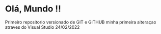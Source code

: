 # Olá, Mundo !! 
 Primeiro repositorio versionado de GIT e GITHUB
minha primeira alteraçao atraves do Visual Studio 24/02/2022

